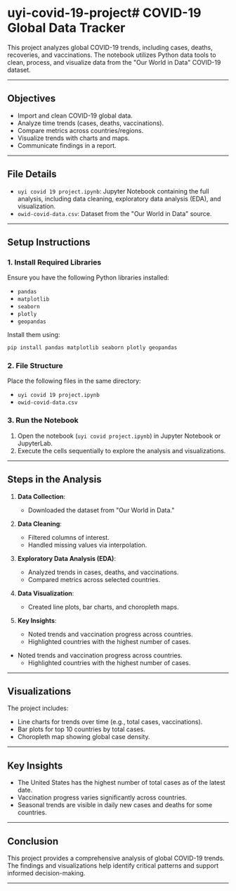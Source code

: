 # uyi-covid-19-project# COVID-19 Global Data Tracker

This project analyzes global COVID-19 trends, including cases, deaths, recoveries, and vaccinations. The notebook utilizes Python data tools to clean, process, and visualize data from the "Our World in Data" COVID-19 dataset.

---

## **Objectives**

- Import and clean COVID-19 global data.
- Analyze time trends (cases, deaths, vaccinations).
- Compare metrics across countries/regions.
- Visualize trends with charts and maps.
- Communicate findings in a report.

---

## **File Details**

- `uyi covid 19 project.ipynb`: Jupyter Notebook containing the full analysis, including data cleaning, exploratory data analysis (EDA), and visualization.
- `owid-covid-data.csv`: Dataset from the "Our World in Data" source.

---

## **Setup Instructions**

### 1. **Install Required Libraries**

Ensure you have the following Python libraries installed:

- `pandas`
- `matplotlib`
- `seaborn`
- `plotly`
- `geopandas`

Install them using:

```bash
pip install pandas matplotlib seaborn plotly geopandas
```

### 2. **File Structure**

Place the following files in the same directory:

- `uyi covid 19 project.ipynb`
- `owid-covid-data.csv`

### 3. **Run the Notebook**

1. Open the notebook (`uyi covid project.ipynb`) in Jupyter Notebook or JupyterLab.
2. Execute the cells sequentially to explore the analysis and visualizations.

---

## **Steps in the Analysis**

1. **Data Collection**:
   - Downloaded the dataset from "Our World in Data."

2. **Data Cleaning**:
   - Filtered columns of interest.
   - Handled missing values via interpolation.

3. **Exploratory Data Analysis (EDA)**:
   - Analyzed trends in cases, deaths, and vaccinations.
   - Compared metrics across selected countries.

4. **Data Visualization**:
   - Created line plots, bar charts, and choropleth maps.

5. **Key Insights**:
   - Noted trends and vaccination progress across countries.
   - Highlighted countries with the highest number of cases.

- Noted trends and vaccination progress across countries.
  - Highlighted countries with the highest number of cases.

---

## **Visualizations**

The project includes:

- Line charts for trends over time (e.g., total cases, vaccinations).
- Bar plots for top 10 countries by total cases.
- Choropleth map showing global case density.

---

## **Key Insights**

- The United States has the highest number of total cases as of the latest date.
- Vaccination progress varies significantly across countries.
- Seasonal trends are visible in daily new cases and deaths for some countries.

---

## **Conclusion**

This project provides a comprehensive analysis of global COVID-19 trends. The findings and visualizations help identify critical patterns and support informed decision-making.

---
